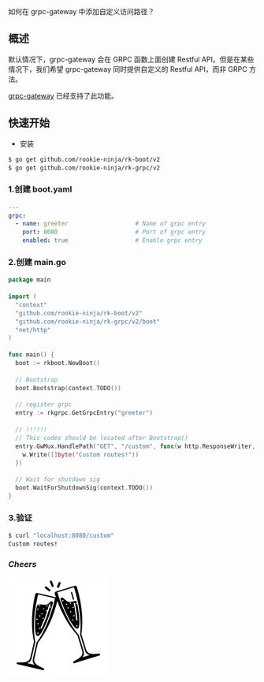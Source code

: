 如何在 grpc-gateway 中添加自定义访问路径？

## 概述
默认情况下，grpc-gateway 会在 GRPC 函数上面创建 Restful API。但是在某些情况下，我们希望 grpc-gateway 同时提供自定义的 Restful API，而非 GRPC 方法。

[grpc-gateway](https://grpc-ecosystem.github.io/grpc-gateway/docs/operations/inject_router/) 已经支持了此功能。

## 快速开始
- 安装

```bash
$ go get github.com/rookie-ninja/rk-boot/v2
$ go get github.com/rookie-ninja/rk-grpc/v2
```

### 1.创建 boot.yaml
```yaml
---
grpc:
  - name: greeter                   # Name of grpc entry
    port: 8080                      # Port of grpc entry
    enabled: true                   # Enable grpc entry
```

### 2.创建 main.go
```go
package main

import (
  "context"
  "github.com/rookie-ninja/rk-boot/v2"
  "github.com/rookie-ninja/rk-grpc/v2/boot"
  "net/http"
)

func main() {
  boot := rkboot.NewBoot()

  // Bootstrap
  boot.Bootstrap(context.TODO())

  // register grpc
  entry := rkgrpc.GetGrpcEntry("greeter")

  // !!!!!!
  // This codes should be located after Bootstrap()
  entry.GwMux.HandlePath("GET", "/custom", func(w http.ResponseWriter, r *http.Request, pathParams map[string]string) {
    w.Write([]byte("Custom routes!"))
  })

  // Wait for shutdown sig
  boot.WaitForShutdownSig(context.TODO())
}
```

### 3.验证
```bash
$ curl "localhost:8080/custom"
Custom routes!
```

### _**Cheers**_
![](../../img/user-guide/cheers.png)